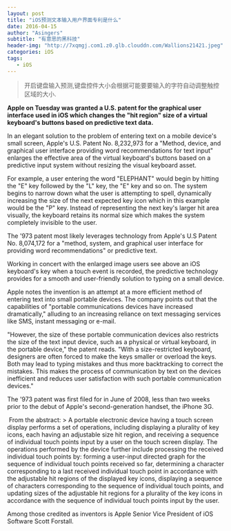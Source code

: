 ```yaml
---
layout: post
title: "iOS预测文本输入用户界面专利是什么"
date: 2016-04-15
author: "Asingers"
subtitle: "有意思的黑科技"
header-img: "http://7xqmgj.com1.z0.glb.clouddn.com/Wallions21421.jpeg"
categories: iOS
tags:
   - iOS
---
```

> 开启键盘输入预测,键盘控件大小会根据可能要要输入的字符自动调整触控区域的大小.  



**Apple on Tuesday was granted a U.S. patent for the graphical user interface used in iOS which changes the "hit region" size of a virtual keyboard's buttons based on predictive text data.**

In an elegant solution to the problem of entering text on a mobile device's small screen, Apple's U.S. Patent No. 8,232,973 for a "Method, device, and graphical user interface providing word recommendations for text input" enlarges the effective area of the virtual keyboard's buttons based on a predictive input system without resizing the visual keyboard asset. 

For example, a user entering the word "ELEPHANT" would begin by hitting the "E" key followed by the "L" key, the "E" key and so on. The system begins to narrow down what the user is attempting to spell, dynamically increasing the size of the next expected key icon which in this example would be the "P" key. Instead of representing the next key's larger hit area visually, the keyboard retains its normal size which makes the system completely invisible to the user. 

The '973 patent most likely leverages technology from Apple's U.S Patent No. 8,074,172 for a "method, system, and graphical user interface for providing word recommendations" or predictive text.

Working in concert with the enlarged image users see above an iOS keyboard's key when a touch event is recorded, the predictive technology provides for a smooth and user-friendly solution to typing on a small device.

Apple notes the invention is an attempt at a more efficient method of entering text into small portable devices. The company points out that the capabilities of "portable communications devices have increased dramatically," alluding to an increasing reliance on text messaging services like SMS, instant messaging or e-mail. 

"However, the size of these portable communication devices also restricts the size of the text input device, such as a physical or virtual keyboard, in the portable device," the patent reads. "With a size-restricted keyboard, designers are often forced to make the keys smaller or overload the keys. Both may lead to typing mistakes and thus more backtracking to correct the mistakes. This makes the process of communication by text on the devices inefficient and reduces user satisfaction with such portable communication devices." 

The '973 patent was first filed for in June of 2008, less than two weeks prior to the debut of Apple's second-generation handset, the iPhone 3G.   

<img src="http://photos.appleinsidercdn.com/12.07.31-TextPatent.png" alt="" class="shadow"/>  
From the abstract:
> A portable electronic device having a touch screen display performs a set of operations, including displaying a plurality of key icons, each having an adjustable size hit region, and receiving a sequence of individual touch points input by a user on the touch screen display. The operations performed by the device further include processing the received individual touch points by: forming a user-input directed graph for the sequence of individual touch points received so far, determining a character corresponding to a last received individual touch point in accordance with the adjustable hit regions of the displayed key icons, displaying a sequence of characters corresponding to the sequence of individual touch points, and updating sizes of the adjustable hit regions for a plurality of the key icons in accordance with the sequence of individual touch points input by the user.    



Among those credited as inventors is Apple Senior Vice President of iOS Software Scott Forstall.

